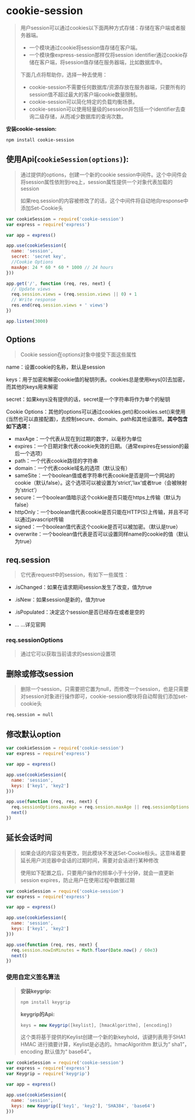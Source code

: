 # cookie-session

> 用户session可以通过cookies以下面两种方式存储：存储在客户端或者服务器端。
>
> - 一个模块通过cookie将session值存储在客户端。
> - 一个模块像express-session那样仅将session identifier通过cookie存储在客户端，将session值存储在服务器端，比如数据库中。
>
> 下面几点将帮助你，选择一种去使用：
>
> - cookie-session不需要任何数据库/资源存放在服务器端，只要所有的session值不超过最大的客户端cookie数量限制。
> - cookie-session可以简化特定的负载均衡场景。
> - cookie-session可以使用轻量级的sesseion并包括一个identifier去查询二级存储，从而减少数据库的查询次数。

**安装cookie-session:**

```shell
npm install cookie-session
```

## 使用Api(`cookieSession(options)`):

> 通过提供的options，创建一个新的cookie session中间件。这个中间件会将session属性依附到req上，session属性提供一个对象代表加载的session
>
> 如果req.session的内容被修改了的话，这个中间件将自动地向response中添加Set-Cookie头

```js
var cookieSession = require('cookie-session')
var express = require('express')

var app = express()

app.use(cookieSession({
  name: 'session',
  secret: 'secret key',
  //Cookie Options
  maxAge: 24 * 60 * 60 * 1000 // 24 hours
}))

app.get('/', function (req, res, next) {
  // Update views
  req.session.views = (req.session.views || 0) + 1
  // Write response
  res.end(req.session.views + ' views')
})

app.listen(3000)
```

## Options

> Cookie session在options对象中接受下面这些属性

name：设置cookie的名称，默认是session

keys：用于加密和解密cookie值的秘钥列表。cookies总是使用keys[0]去加密，而其他的keys用来解密

secret：如果keys没有提供的话，secret是一个字符串将作为单个的秘钥

Cookie Options：其他的options可以通过cookies.get()和cookies.set()来使用(当然也可以直接配置)，去控制secure、domain、path和其他设置项。**其中包含如下选项：**

- maxAge：一个代表从现在到过期的数字，以毫秒为单位
- expires：一个日期对象代表cookie失效的日期。（通常expires在session的最后一个选项）
- path：一个代表cookie路径的字符串
- domain：一个代表cookie域名的选项（默认没有）
- sameSite：一个boolean值或者字符串代表cookie是否是同一个网站的cookie（默认false）。这个选项可以被设置为’strict’,’lax’或者true（会被映射为’strict’）
- secure：一个boolean值暗示这个cokkie是否只能在https上传输（默认为false）
- httpOnly：一个boolean值代表cookie是否只能在HTTP(S)上传输，并且不可以通过javascript传输
- signed：一个boolean值代表这个cookie是否可以被加密。（默认是true）
- overwrite：一个boolean值代表是否可以设置同样name的cookie的值（默认为true）

## req.session

> 它代表request中的session，有如下一些属性：

- .isChanged：如果在请求期间session发生了改变，值为true

- .isNew：如果session是新的，值为true

- .isPopulated：决定这个session是否已经存在或者是空的
- ... ...详见官网

### req.sessionOptions

> 通过它可以获取当前请求的session设置项

## 删除或修改session

> 删除一个session，只需要把它置为null，而修改一个session，也是只需要对session对象进行操作即可，cookie-session模块将自动帮我们添加set-cookie头

```
req.session = null
```

## 修改默认option

```js
var cookieSession = require('cookie-session')
var express = require('express')

var app = express()

app.use(cookieSession({
  name: 'session',
  keys: ['key1', 'key2']
}))

app.use(function (req, res, next) {
  req.sessionOptions.maxAge = req.session.maxAge || req.sessionOptions.maxAge
  next()
})
```

## 延长会话时间

> 如果会话的内容没有更改，则此模块不发送Set-Cookie标头。这意味着要延长用户浏览器中会话的过期时间，需要对会话进行某种修改
>
> 使用如下配置之后，只要用户操作的频率小于十分钟，就会一直更新session expires，防止用户在使用过程中数据过期

```js
var cookieSession = require('cookie-session')
var express = require('express')

var app = express()

app.use(cookieSession({
  name: 'session',
  keys: ['key1', 'key2']
}))

app.use(function (req, res, next) {
  req.session.nowInMinutes = Math.floor(Date.now() / 60e3)
  next()
})
```

### 使用自定义签名算法

> **安装keygrip:**
>
> ```js
> npm install keygrip
> ```
>
> **keygrip的Api:**
>
> ```js
> keys = new Keygrip([keylist], [hmacAlgorithm], [encoding])
> ```
>
> 这个类将基于提供的Keylist创建一个新的新keyhold，该键列表用于SHA1 HMAC 进行摘要计算，Keylist是必选的。hmacAlgorithm 默认为“ sha1”，encoding 默认值为“ base64”。

```js
var cookieSession = require('cookie-session')
var express = require('express')
var Keygrip = require('keygrip')

var app = express()

app.use(cookieSession({
  name: 'session',
  keys: new Keygrip(['key1', 'key2'], 'SHA384', 'base64')
}))
```
